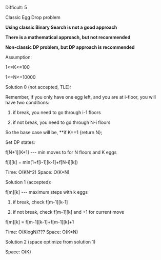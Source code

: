 Difficult: 5

Classic Egg Drop problem

**Using classic Binary Search is not a good approach**

**There is a mathematical approach, but not recommended**

**Non-classic DP problem, but DP approach is recommended**

Assumption:

1<=K<=100

1<=N<=10000

Solution 0 (not accepted, TLE):

Remember, if you only have one egg left, and you are at i-floor, you will have two conditions:

1. if break, you need to go through i-1 floors

2. if not break, you need to go through N-i floors

So the base case will be, **if K==1 {return N};

Set DP states:

f[N+1][K+1] --- min moves to for N floors and K eggs

f[i][k] = min(1+f[i-1][k-1]+f[N-i][k])

Time: O(KN^2)
Space: O(K*N)


Solution 1 (accepted):

f[m][k] --- maximum steps with k eggs

1. if break, check f[m-1][k-1]

2. if not break, check f[m-1][k]
and +1 for current move

f[m][k] = f[m-1][k-1]+f[m-1][k]+1

Time: O(KlogN)???
Space: O(K*N)

Solution 2 (space optimize from solution 1)

Space: O(K)
